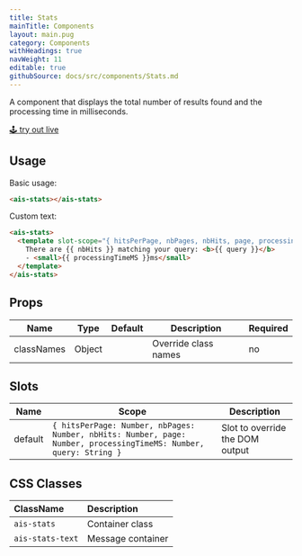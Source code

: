 ```yaml
---
title: Stats
mainTitle: Components
layout: main.pug
category: Components
withHeadings: true
navWeight: 11
editable: true
githubSource: docs/src/components/Stats.md
---
```


A component that displays the total number of results found and the processing time in milliseconds.

<a class="btn btn-static-theme" href="stories/?selectedKind=Stats">🕹 try out live</a>

## Usage

Basic usage:

```html
<ais-stats></ais-stats>
```

Custom text:

```html
<ais-stats>
  <template slot-scope="{ hitsPerPage, nbPages, nbHits, page, processingTimeMS, query }">
    There are {{ nbHits }} matching your query: <b>{{ query }}</b>
    - <small>{{ processingTimeMS }}ms</small>
  </template>
</ais-stats>
```

## Props

Name | Type | Default | Description | Required
---|---|---|---|---
classNames | Object | | Override class names | no

## Slots

Name | Scope | Description
---|---|---
default | `{ hitsPerPage: Number, nbPages: Number, nbHits: Number, page: Number, processingTimeMS: Number, query: String }` | Slot to override the DOM output

## CSS Classes

| ClassName   | Description     |
|:------------|:----------------|
| `ais-stats` | Container class |
| `ais-stats-text` | Message container |
